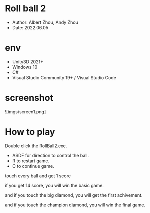 # Roll ball 2
- Author: Albert Zhou, Andy Zhou
- Date: 2022.06.05

# env
- Unity3D 2021+
- Windows 10
- C#
- Visual Studio Community 19+ / Visual Studio Code

# screenshot
![imgs/screen1.png]
# How to play
Double click the RollBall2.exe.

- ASDF for direction to control the ball.
- R to restart game.
- C to continue game.

touch every ball and get 1 score

if you get 14 score, you will win the basic game.

and if you touch the big diamond, you will get the first achivement.

and if you touch the champion diamond, you will win the final game.
